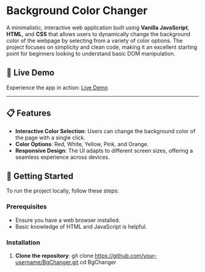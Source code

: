 # Background Color Changer

A minimalistic, interactive web application built using **Vanilla JavaScript**, **HTML**, and **CSS** that allows users to dynamically change the background color of the webpage by selecting from a variety of color options. The project focuses on simplicity and clean code, making it an excellent starting point for beginners looking to understand basic DOM manipulation.



## 🔗 Live Demo

Experience the app in action: [Live Demo](https://omchy34.github.io/BgChanger/)

---

## 📋 Features

- **Interactive Color Selection**: Users can change the background color of the page with a single click.
- **Color Options**: Red, White, Yellow, Pink, and Orange.
- **Responsive Design**: The UI adapts to different screen sizes, offering a seamless experience across devices.

## 🚀 Getting Started

To run the project locally, follow these steps:

### Prerequisites

- Ensure you have a web browser installed.
- Basic knowledge of HTML and JavaScript is helpful.

### Installation

1. **Clone the repository**:
   git clone https://github.com/your-username/BgChanger.git
   cd BgChanger



